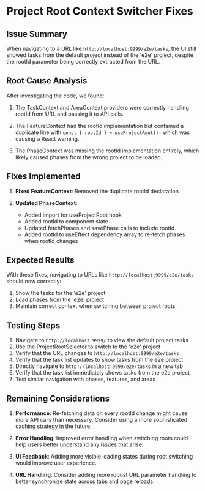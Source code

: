 # Project Root Context Switcher Fixes

## Issue Summary

When navigating to a URL like `http://localhost:9999/e2e/tasks`, the UI still showed tasks from the default project instead of the 'e2e' project, despite the rootId parameter being correctly extracted from the URL.

## Root Cause Analysis

After investigating the code, we found:

1. The TaskContext and AreaContext providers were correctly handling rootId from URL and passing it to API calls.

2. The FeatureContext had the rootId implementation but contained a duplicate line with `const { rootId } = useProjectRoot();` which was causing a React warning.

3. The PhaseContext was missing the rootId implementation entirely, which likely caused phases from the wrong project to be loaded.

## Fixes Implemented

1. **Fixed FeatureContext**: Removed the duplicate rootId declaration.

2. **Updated PhaseContext**: 
   - Added import for useProjectRoot hook
   - Added rootId to component state
   - Updated fetchPhases and savePhase calls to include rootId
   - Added rootId to useEffect dependency array to re-fetch phases when rootId changes

## Expected Results

With these fixes, navigating to URLs like `http://localhost:9999/e2e/tasks` should now correctly:

1. Show the tasks for the 'e2e' project
2. Load phases from the 'e2e' project
3. Maintain correct context when switching between project roots

## Testing Steps

1. Navigate to `http://localhost:9999/` to view the default project tasks
2. Use the ProjectRootSelector to switch to the 'e2e' project
3. Verify that the URL changes to `http://localhost:9999/e2e/tasks`
4. Verify that the task list updates to show tasks from the e2e project
5. Directly navigate to `http://localhost:9999/e2e/tasks` in a new tab
6. Verify that the task list immediately shows tasks from the e2e project
7. Test similar navigation with phases, features, and areas

## Remaining Considerations

1. **Performance**: Re-fetching data on every rootId change might cause more API calls than necessary. Consider using a more sophisticated caching strategy in the future.

2. **Error Handling**: Improved error handling when switching roots could help users better understand any issues that arise.

3. **UI Feedback**: Adding more visible loading states during root switching would improve user experience.

4. **URL Handling**: Consider adding more robust URL parameter handling to better synchronize state across tabs and page reloads.